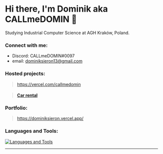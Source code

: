 # Hi there, I'm Dominik aka CALLmeDOMIN 👋
  Studying Industrial Computer Science at AGH Kraków, Poland.
### Connect with me:

- Discord: CALLmeDOMIN#0097
- email: dominiksieron13@gmail.com

### Hosted projects:
> https://vercel.com/callmedomin

> #### [Car rental](car-rental-dominiksieron.vercel.app/)

### Portfolio:
> https://dominiksieron.vercel.app/

### Languages and Tools:

[![Languages and Tools](https://skillicons.dev/icons?i=vscode,html,css,js,ts,react,nodejs,nextjs,tailwind,sass,py,cpp,c,github,git)](https://skillicons.dev)


---
